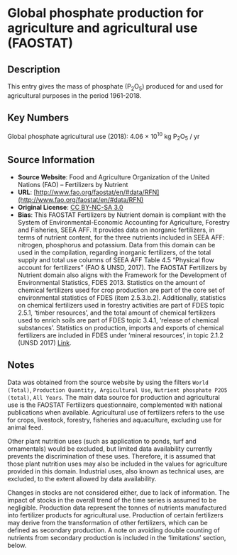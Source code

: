 
# Global phosphate production for agriculture and agricultural use (FAOSTAT)

## Description
This entry gives the mass of phosphate (P<sub>2</sub>O<sub>5</sub>) produced for and used for agricultural purposes in the period 1961-2018.

## Key Numbers

Global phosphate agricultural use (2018): 4.06 &times; 10<sup>10</sup> kg P<sub>2</sub>O<sub>5</sub> / yr

## Source Information
* **Source Website**:  Food and Agriculture Organization of the United Nations (FAO) – Fertilizers by Nutrient
* **URL**: [http://www.fao.org/faostat/en/#data/RFN](http://www.fao.org/faostat/en/#data/RFN)
* **Original License**: [CC BY-NC-SA 3.0](https://creativecommons.org/licenses/by-nc-sa/3.0/)
* **Bias**: This FAOSTAT Fertilizers by Nutrient domain is compliant with the System of Environmental-Economic Accounting for Agriculture, Forestry and Fisheries, SEEA AFF. It provides data on inorganic fertilizers, in terms of nutrient content, for the three nutrients included in SEEA AFF: nitrogen, phosphorus and potassium. Data from this domain can be used in the compilation, regarding inorganic fertilizers, of the total supply and total use columns of SEEA AFF Table 4.5 “Physical flow account for fertilizers” (FAO & UNSD, 2017).
The FAOSTAT Fertilizers by Nutrient domain also aligns with the Framework for the Development of Environmental Statistics, FDES 2013. Statistics on the amount of chemical fertilizers used for crop production are part of the core set of environmental statistics of FDES (item 2.5.3.b.2). Additionally, statistics on chemical fertilizers used in forestry activities are part of FDES topic 2.5.1, ‘timber resources’, and the total amount of chemical fertilizers used to enrich soils are part of FDES topic 3.4.1, ‘release of chemical substances’. Statistics on production, imports and exports of chemical fertilizers are included in FDES under ‘mineral resources’, in topic 2.1.2 (UNSD 2017) [Link](http://fenixservices.fao.org/faostat/static/documents/RFN/RFN_EN_README.pdf).

## Notes

Data was obtained from the source website by using the filters `World (Total)`, `Production Quantity, Argicultural Use`, `Nutrient phosphate P2O5 (total)`, `All Years`.
The main data source for production and agricultural use is the FAOSTAT Fertilizers
questionnaire, complemented with national publications when available. Agricultural use of fertilizers refers to the use for crops, livestock, forestry, fisheries and aquaculture, excluding use for animal feed.

Other plant nutrition uses (such as application to ponds, turf and ornamentals) would be excluded, but limited data availability currently prevents the discrimination of these uses. Therefore, it is assumed that those plant nutrition uses may also be included in the values for agriculture provided in this domain.
Industrial uses, also known as technical uses, are excluded, to the extent allowed by data availability.

Changes in stocks are not considered either, due to lack of information. The impact of stocks in the overall trend of the time series is assumed to be negligible.
Production data represent the tonnes of nutrients manufactured into fertilizer products for agricultural use. Production of certain fertilizers may derive from the transformation of other fertilizers, which can be defined as secondary production. A note on avoiding double counting of nutrients from secondary production is included in the ‘limitations’ section, below.
